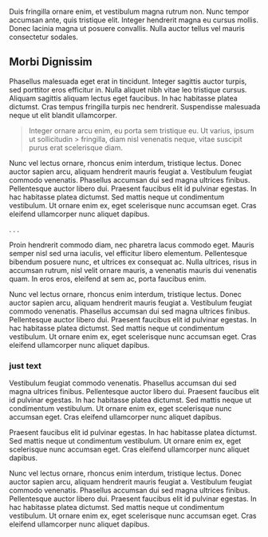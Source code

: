 Duis fringilla ornare enim, et vestibulum magna rutrum non. Nunc tempor accumsan ante, quis tristique elit. Integer hendrerit magna eu cursus mollis. Donec lacinia magna ut posuere convallis. Nulla auctor tellus vel mauris consectetur sodales.

## Morbi Dignissim

Phasellus malesuada eget erat in tincidunt. Integer sagittis auctor turpis, sed porttitor eros efficitur in. Nulla aliquet nibh vitae leo tristique cursus. Aliquam sagittis aliquam lectus eget faucibus. In hac habitasse platea dictumst. Cras tempus fringilla turpis nec hendrerit. Suspendisse malesuada neque ut elit blandit ullamcorper.

> Integer ornare arcu enim, eu porta sem tristique eu. Ut varius, ipsum ut sollicitudin > fringilla, diam nisl venenatis neque, vitae suscipit purus erat scelerisque diam.

Nunc vel lectus ornare, rhoncus enim interdum, tristique lectus. Donec auctor sapien arcu, aliquam hendrerit mauris feugiat a. Vestibulum feugiat commodo venenatis. Phasellus accumsan dui sed magna ultrices finibus. Pellentesque auctor libero dui. Praesent faucibus elit id pulvinar egestas. In hac habitasse platea dictumst. Sed mattis neque ut condimentum vestibulum. Ut ornare enim ex, eget scelerisque nunc accumsan eget. Cras eleifend ullamcorper nunc aliquet dapibus.

. . .

Proin hendrerit commodo diam, nec pharetra lacus commodo eget. Mauris semper nisl sed urna iaculis, vel efficitur libero elementum. Pellentesque bibendum posuere nunc, et ultrices ex consequat ac. Nulla ultrices, risus in accumsan rutrum, nisl velit ornare mauris, a venenatis mauris dui venenatis quam. In eros eros, eleifend at sem ac, porta faucibus enim.

Nunc vel lectus ornare, rhoncus enim interdum, tristique lectus. Donec auctor sapien arcu, aliquam hendrerit mauris feugiat a. Vestibulum feugiat commodo venenatis. Phasellus accumsan dui sed magna ultrices finibus. Pellentesque auctor libero dui. Praesent faucibus elit id pulvinar egestas. In hac habitasse platea dictumst. Sed mattis neque ut condimentum vestibulum. Ut ornare enim ex, eget scelerisque nunc accumsan eget. Cras eleifend ullamcorper nunc aliquet dapibus.

### just text

Vestibulum feugiat commodo venenatis. Phasellus accumsan dui sed magna ultrices finibus. Pellentesque auctor libero dui. Praesent faucibus elit id pulvinar egestas. In hac habitasse platea dictumst. Sed mattis neque ut condimentum vestibulum. Ut ornare enim ex, eget scelerisque nunc accumsan eget. Cras eleifend ullamcorper nunc aliquet dapibus.

Praesent faucibus elit id pulvinar egestas. In hac habitasse platea dictumst. Sed mattis neque ut condimentum vestibulum. Ut ornare enim ex, eget scelerisque nunc accumsan eget. Cras eleifend ullamcorper nunc aliquet dapibus.

Nunc vel lectus ornare, rhoncus enim interdum, tristique lectus. Donec auctor sapien arcu, aliquam hendrerit mauris feugiat a. Vestibulum feugiat commodo venenatis. Phasellus accumsan dui sed magna ultrices finibus. Pellentesque auctor libero dui. Praesent faucibus elit id pulvinar egestas. In hac habitasse platea dictumst. Sed mattis neque ut condimentum vestibulum. Ut ornare enim ex, eget scelerisque nunc accumsan eget. Cras eleifend ullamcorper nunc aliquet dapibus.
